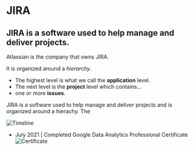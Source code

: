 # JIRA


## JIRA is a software used to help manage and deliver projects.

Atlassian is the company that owns JIRA.

It is organized around a *hierarchy*.

- The highest level is what we call the **application** level.
- The next level is the **project** level which contains...
- one or more **issues**.




JIRA is a software used to help manage and deliver projects and is organized around a hierachy.
The 

![Timeline](https://github.com/RosanaFSS/Timeline/blob/R-coding/giphy.gif)



* July 2021   | Completed Google Data Analytics Professional Certificate ![Certificate](https://github.com/RosanaFSS/Timeline/blob/main/CERTIFICATE_LANDING_PAGE_M474NZHHYG43.jpeg)

